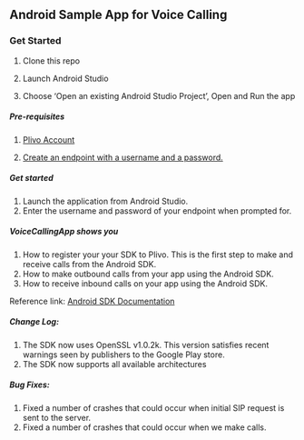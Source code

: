 ## Android Sample App for Voice Calling

### Get Started

1. Clone this repo

2. Launch Android Studio

3. Choose ‘Open an existing Android Studio Project’, Open and Run the app


##### Pre-requisites

1. [Plivo Account](https://manage.plivo.com/accounts/register/)

2. [Create an endpoint with a username and a password.](https://manage.plivo.com/endpoint/create/)


##### Get started
	
1. Launch the application from Android Studio.
2. Enter the username and password of your endpoint when prompted for.
	
##### VoiceCallingApp shows you

1. How to register your your SDK to Plivo. This is the first step to make and receive calls from the Android SDK.
2. How to make outbound calls from your app using the Android SDK.
3. How to receive inbound calls on your app using the Android SDK.

Reference link: [Android SDK Documentation](https://www.plivo.com/docs/sdk/android/)

##### Change Log:

1. The SDK now uses OpenSSL v1.0.2k. This version satisfies recent warnings seen by publishers to the Google Play store.
2. The SDK now supports all available architectures

##### Bug Fixes:

1. Fixed a number of crashes that could occur when initial SIP request is sent to the server.
2. Fixed a number of crashes that could occur when we make calls.



